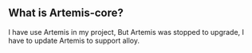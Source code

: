 
## What is Artemis-core?

I have use Artemis in my project, But Artemis was stopped to upgrade, I have to update Artemis to support alloy.
